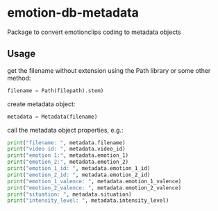 # emotion-db-metadata
Package to convert emotionclips coding to metadata objects

## Usage

get the filename without extension using the Path library or some other method:

```python
filename = Path(filepath).stem)
```

create metadata object:

```python 
metadata = Metadata(filename)
```

call the metadata object properties, e.g.:

```python 
print("filename: ", metadata.filename)
print("video id: ", metadata.video_id)
print("emotion 1:", metadata.emotion_1)
print("emotion_2:", metadata.emotion_2)
print("emotion_1_id: ", metadata.emotion_1_id)
print("emotion_2_id: ", metadata.emotion_2_id)
print("emotion_1_valence: ", metadata.emotion_1_valence)
print("emotion_2_valence: ", metadata.emotion_2_valence)
print("situation: ", metadata.situation)
print("intensity_level: ", metadata.intensity_level)
```
